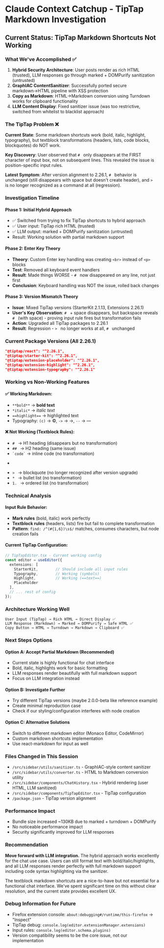 # Claude Context Catchup - TipTap Markdown Investigation

## Current Status: TipTap Markdown Shortcuts Not Working

### What We've Accomplished ✅
1. **Hybrid Security Architecture**: User posts render as rich HTML (trusted), LLM responses go through marked + DOMPurify sanitization (untrusted)
2. **GraphIAC ContentSanitizer**: Successfully ported secure markdown→HTML pipeline with XSS protection
3. **Copy as Markdown**: HTML→Markdown conversion using Turndown works for clipboard functionality
4. **LLM Content Display**: Fixed sanitizer issue (was too restrictive, switched from whitelist to blacklist approach)

### The TipTap Problem ❌
**Current State**: Some markdown shortcuts work (bold, italic, highlight, typography), but textblock transformations (headers, lists, code blocks, blockquotes) do NOT work.

**Key Discovery**: User observed that `# ` only disappears at the FIRST character of input box, not on subsequent lines. This revealed the issue is position-specific input rules.

**Latest Symptom**: After version alignment to 2.26.1, `# ` behavior is unchanged (still disappears with space but doesn't create header), and `> ` is no longer recognized as a command at all (regression).

### Investigation Timeline

#### Phase 1: Initial Hybrid Approach
- ✅ Switched from trying to fix TipTap shortcuts to hybrid approach
- ✅ User input: TipTap rich HTML (trusted)  
- ✅ LLM output: marked + DOMPurify sanitization (untrusted)
- Result: Working solution with partial markdown support

#### Phase 2: Enter Key Theory
- **Theory**: Custom Enter key handling was creating `<br>` instead of `<p>` blocks
- **Test**: Removed all keyboard event handlers
- **Result**: Made things WORSE - `# ` now disappeared on any line, not just first
- **Conclusion**: Keyboard handling was NOT the issue, rolled back changes

#### Phase 3: Version Mismatch Theory  
- **Issue**: Mixed TipTap versions (StarterKit 2.1.13, Extensions 2.26.1)
- **User's Key Observation**: `# ` + space disappears, but backspace reveals `# ` (with space) - proving input rule fires but transformation fails
- **Action**: Upgraded all TipTap packages to 2.26.1
- **Result**: Regression - `> ` no longer works at all, `# ` unchanged

### Current Package Versions (All 2.26.1)
```json
"@tiptap/react": "^2.26.1",
"@tiptap/starter-kit": "^2.26.1", 
"@tiptap/extension-placeholder": "^2.26.1",
"@tiptap/extension-highlight": "^2.26.1",
"@tiptap/extension-typography": "^2.26.1"
```

### Working vs Non-Working Features

#### ✅ Working Markdown:
- `**bold**` → **bold text**
- `*italic*` → *italic text*  
- `==highlight==` → highlighted text
- Typography: `(c)` → ©, `->` → →, `--` → —

#### ❌ Not Working (Textblock Rules):
- `# ` → H1 heading (disappears but no transformation)
- `## ` → H2 heading (same issue)
- `` `code` `` → inline code (no transformation)
- ```` → code block (disappears but no block created)
- `> ` → blockquote (no longer recognized after version upgrade)
- `* ` → bullet list (no transformation)
- `1. ` → ordered list (no transformation)

### Technical Analysis

#### Input Rule Behavior:
- **Mark rules** (bold, italic) work perfectly
- **Textblock rules** (headers, lists) fire but fail to complete transformation
- **Pattern**: `find: /^(#{1,6})\s$/` matches, consumes characters, but node creation fails

#### Current TipTap Configuration:
```typescript
// TipTapEditor.tsx - Current working config
const editor = useEditor({
  extensions: [
    StarterKit,        // Should include all input rules
    Typography,        // Working (symbols)
    Highlight,         // Working (==text==)
    Placeholder
  ],
  // ... rest of config
});
```

### Architecture Working Well
```
User Input (TipTap) → Rich HTML → Direct Display ✅
LLM Response (Markdown) → Marked → DOMPurify → Safe HTML ✅  
Copy Button → HTML → Turndown → Markdown → Clipboard ✅
```

### Next Steps Options

#### Option A: Accept Partial Markdown (Recommended)
- Current state is highly functional for chat interface
- Bold, italic, highlights work for basic formatting
- LLM responses render beautifully with full markdown support
- Focus on LLM integration instead

#### Option B: Investigate Further
- Try different TipTap versions (maybe 2.0.0-beta like reference example)
- Create minimal reproduction case
- Check if our styling/configuration interferes with node creation

#### Option C: Alternative Solutions
- Switch to different markdown editor (Monaco Editor, CodeMirror)
- Custom markdown shortcuts implementation
- Use react-markdown for input as well

### Files Changed in This Session
- `/src/sidebar/utils/sanitizer.ts` - GraphIAC-style content sanitizer
- `/src/sidebar/utils/converter.ts` - HTML to Markdown conversion utility  
- `/src/sidebar/components/ChatHistory.tsx` - Hybrid rendering (user HTML, LLM sanitized)
- `/src/sidebar/components/TipTapEditor.tsx` - TipTap configuration
- `/package.json` - TipTap version alignment

### Performance Impact
- Bundle size increased ~130KB due to marked + turndown + DOMPurify
- No noticeable performance impact
- Security significantly improved for LLM responses

### Recommendation
**Move forward with LLM integration.** The hybrid approach works excellently for the chat use case. Users can still format text with bold/italic/highlights, and all LLM responses render perfectly with full markdown support including code syntax highlighting via the sanitizer.

The textblock markdown shortcuts are a nice-to-have but not essential for a functional chat interface. We've spent significant time on this without clear resolution, and the current state provides excellent UX.

### Debug Information for Future
- Firefox extension console: `about:debugging#/runtime/this-firefox` → "Inspect"
- TipTap debug: `console.log(editor.extensionManager.extensions)`
- Input rules: `console.log(editor.schema.plugins)`
- Version compatibility seems to be the core issue, not our implementation